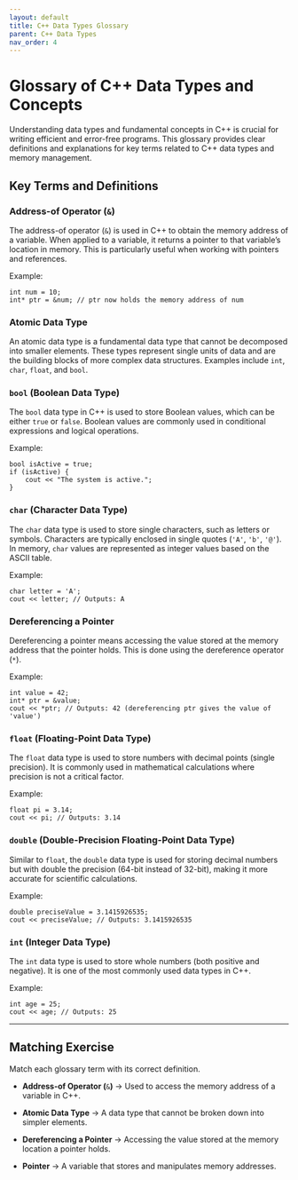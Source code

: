 ```yaml
---
layout: default
title: C++ Data Types Glossary
parent: C++ Data Types
nav_order: 4
---
```



# Glossary of C++ Data Types and Concepts

Understanding data types and fundamental concepts in C++ is crucial for writing efficient and error-free programs. This glossary provides clear definitions and explanations for key terms related to C++ data types and memory management.

## Key Terms and Definitions

### Address-of Operator (`&`)

The address-of operator (`&`) is used in C++ to obtain the memory address of a variable. When applied to a variable, it returns a pointer to that variable’s location in memory. This is particularly useful when working with pointers and references.

Example:

```
int num = 10;
int* ptr = &num; // ptr now holds the memory address of num
```

### Atomic Data Type

An atomic data type is a fundamental data type that cannot be decomposed into smaller elements. These types represent single units of data and are the building blocks of more complex data structures. Examples include `int`, `char`, `float`, and `bool`.

### `bool` (Boolean Data Type)

The `bool` data type in C++ is used to store Boolean values, which can be either `true` or `false`. Boolean values are commonly used in conditional expressions and logical operations.

Example:

```
bool isActive = true;
if (isActive) {
    cout << "The system is active.";
}
```

### `char` (Character Data Type)

The `char` data type is used to store single characters, such as letters or symbols. Characters are typically enclosed in single quotes (`'A'`, `'b'`, `'@'`). In memory, `char` values are represented as integer values based on the ASCII table.

Example:

```
char letter = 'A';
cout << letter; // Outputs: A
```

### Dereferencing a Pointer

Dereferencing a pointer means accessing the value stored at the memory address that the pointer holds. This is done using the dereference operator (`*`).

Example:

```
int value = 42;
int* ptr = &value;
cout << *ptr; // Outputs: 42 (dereferencing ptr gives the value of 'value')
```

### `float` (Floating-Point Data Type)

The `float` data type is used to store numbers with decimal points (single precision). It is commonly used in mathematical calculations where precision is not a critical factor.

Example:

```
float pi = 3.14;
cout << pi; // Outputs: 3.14
```

### `double` (Double-Precision Floating-Point Data Type)

Similar to `float`, the `double` data type is used for storing decimal numbers but with double the precision (64-bit instead of 32-bit), making it more accurate for scientific calculations.

Example:

```
double preciseValue = 3.1415926535;
cout << preciseValue; // Outputs: 3.1415926535
```

### `int` (Integer Data Type)

The `int` data type is used to store whole numbers (both positive and negative). It is one of the most commonly used data types in C++.

Example:

```
int age = 25;
cout << age; // Outputs: 25
```

---

## Matching Exercise

Match each glossary term with its correct definition.

- **Address-of Operator (**`&`**)** → Used to access the memory address of a variable in C++.
    
- **Atomic Data Type** → A data type that cannot be broken down into simpler elements.
    
- **Dereferencing a Pointer** → Accessing the value stored at the memory location a pointer holds.
    
- **Pointer** → A variable that stores and manipulates memory addresses.